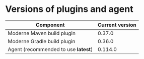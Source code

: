 # Versions of plugins and agent

| Component                             | Current version |
| ------------------------------------- |-----------------|
| Moderne Maven build plugin            | 0.37.0          |
| Moderne Gradle build plugin           | 0.36.0          |
| Agent (recommended to use **latest**) | 0.114.0         |
